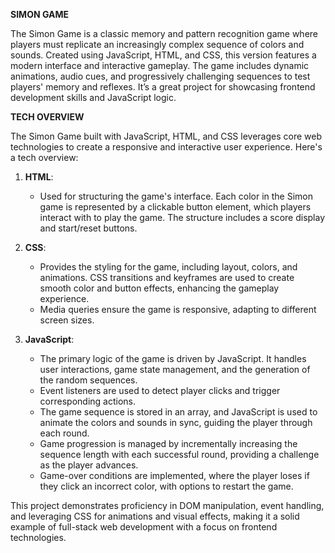**SIMON GAME**

The Simon Game is a classic memory and pattern recognition game where players must replicate an increasingly complex sequence of colors and sounds. Created using JavaScript, HTML, and CSS, this version features a modern interface and interactive gameplay. The game includes dynamic animations, audio cues, and progressively challenging sequences to test players' memory and reflexes. It’s a great project for showcasing frontend development skills and JavaScript logic.

**TECH OVERVIEW**

The Simon Game built with JavaScript, HTML, and CSS leverages core web technologies to create a responsive and interactive user experience. Here's a tech overview:

1. **HTML**: 
   - Used for structuring the game's interface. Each color in the Simon game is represented by a clickable button element, which players interact with to play the game. The structure includes a score display and start/reset buttons.

2. **CSS**:
   - Provides the styling for the game, including layout, colors, and animations. CSS transitions and keyframes are used to create smooth color and button effects, enhancing the gameplay experience.
   - Media queries ensure the game is responsive, adapting to different screen sizes.

3. **JavaScript**:
   - The primary logic of the game is driven by JavaScript. It handles user interactions, game state management, and the generation of the random sequences.
   - Event listeners are used to detect player clicks and trigger corresponding actions.
   - The game sequence is stored in an array, and JavaScript is used to animate the colors and sounds in sync, guiding the player through each round.
   - Game progression is managed by incrementally increasing the sequence length with each successful round, providing a challenge as the player advances.
   - Game-over conditions are implemented, where the player loses if they click an incorrect color, with options to restart the game.

This project demonstrates proficiency in DOM manipulation, event handling, and leveraging CSS for animations and visual effects, making it a solid example of full-stack web development with a focus on frontend technologies.
